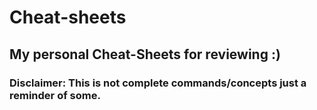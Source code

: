 # Cheat-sheets


## My personal Cheat-Sheets for reviewing :)

### Disclaimer: This is not complete commands/concepts just a reminder of some.
